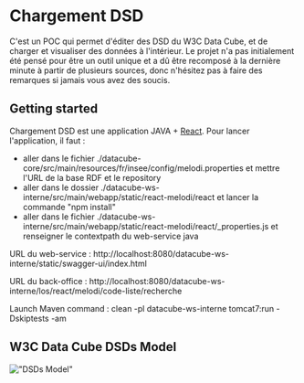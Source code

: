 # Chargement DSD

C'est un POC qui permet d'éditer des DSD du W3C Data Cube, et de charger et visualiser des données à l'intérieur.
Le projet n'a pas initialement été pensé pour être un outil unique et a dû être recomposé à la dernière minute à partir de plusieurs sources, donc n'hésitez pas à faire des remarques si jamais vous avez des soucis.

## Getting started

Chargement DSD est une application JAVA + [React](https://facebook.github.io/react/).
Pour lancer l'application, il faut :
  - aller dans le fichier ./datacube-core/src/main/resources/fr/insee/config/melodi.properties et mettre l'URL de la base RDF et le repository
  - aller dans le dossier ./datacube-ws-interne/src/main/webapp/static/react-melodi/react et lancer la commande "npm install"
  - aller dans le fichier ./datacube-ws-interne/src/main/webapp/static/react-melodi/react/_properties.js et renseigner le contextpath du web-service java
  
URL du web-service : http://localhost:8080/datacube-ws-interne/static/swagger-ui/index.html
  
URL du back-office : http://localhost:8080/datacube-ws-interne/los/react/melodi/code-liste/recherche

Launch Maven command : clean -pl datacube-ws-interne tomcat7:run -Dskiptests -am

## W3C Data Cube DSDs Model

!["DSDs Model"](https://github.com/LOS-ESSnet/DSD-Editor/blob/master/docs/img/qb.png)
